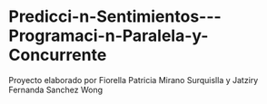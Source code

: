 # Predicci-n-Sentimientos---Programaci-n-Paralela-y-Concurrente
Proyecto elaborado por Fiorella Patricia Mirano Surquislla y Jatziry Fernanda Sanchez Wong
